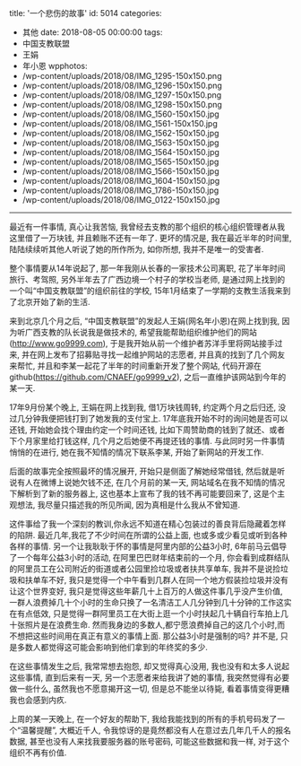 title: '一个悲伤的故事'
id: 5014
categories:
  - 其他
date: 2018-08-05 00:00:00
tags:
  - 中国支教联盟
  - 王娟
  - 年小恩
wpphotos:
  - /wp-content/uploads/2018/08/IMG_1295-150x150.png
  - /wp-content/uploads/2018/08/IMG_1296-150x150.png
  - /wp-content/uploads/2018/08/IMG_1297-150x150.png
  - /wp-content/uploads/2018/08/IMG_1298-150x150.png
  - /wp-content/uploads/2018/08/IMG_1560-150x150.jpg
  - /wp-content/uploads/2018/08/IMG_1561-150x150.jpg
  - /wp-content/uploads/2018/08/IMG_1562-150x150.jpg
  - /wp-content/uploads/2018/08/IMG_1563-150x150.jpg
  - /wp-content/uploads/2018/08/IMG_1564-150x150.jpg
  - /wp-content/uploads/2018/08/IMG_1565-150x150.jpg
  - /wp-content/uploads/2018/08/IMG_1566-150x150.jpg
  - /wp-content/uploads/2018/08/IMG_1604-150x150.jpg
  - /wp-content/uploads/2018/08/IMG_1786-150x150.jpg
  - /wp-content/uploads/2018/08/IMG_0122-150x150.jpg
  

---

最近有一件事情, 真心让我苦恼, 我曾经去支教的那个组织的核心组织管理者从我这里借了一万块钱, 并且赖账不还有一年了. 更坏的情况是, 我在最近半年的时间里, 陆陆续续听其他人听说了她的所作所为, 如你所想, 我并不是唯一的受害者.

整个事情要从14年说起了, 那一年我刚从长春的一家技术公司离职, 花了半年时间旅行、考驾照, 另外半年去了广西边境一个村子的学校当老师, 是通过网上找到的一个叫“中国支教联盟”的组织前往的学校, 15年1月结束了一学期的支教生活我来到了北京开始了新的生活.

来到北京几个月之后, “中国支教联盟”的发起人王娟(网名年小恩)在网上找到我, 因为听广西支教的队长说我是做技术的, 希望我能帮助组织维护他们的网站(http://www.go9999.com), 于是我开始从前一个维护者苏洋手里将网站接手过来, 并在网上发布了招募贴寻找一起维护网站的志愿者, 并且真的找到了几个网友来帮忙, 并且和李某一起花了半年的时间重新开发了整个网站, 代码开源在github(https://github.com/CNAEF/go9999_v2), 之后一直维护该网站到今年的某一天.

17年9月份某个晚上, 王娟在网上找到我, 借1万块钱周转, 约定两个月之后归还, 没过几分钟我便把钱打到了她发我的支付宝上. 17年底我开始不时的询问她是否可以还钱, 开始她会找个理由约定一个时间还钱, 比如下周赞助商的钱到了就还、或者下个月家里给打钱这样, 几个月之后她便不再提还钱的事情. 与此同时另一件事情悄悄的在进行, 她在我不知情的情况下联系李某, 开始了新网站的开发工作.

后面的故事完全按照最坏的情况展开, 开始只是侧面了解她经常借钱, 然后就是听说有人在微博上说她欠钱不还, 在几个月前的某一天, 网站域名在我不知情的情况下解析到了新的服务器上, 这也基本上宣布了我的钱不再可能要回来了, 这是个主观想法, 我尽量只描述我的所见所闻, 因为真相是什么我从不曾知道.

这件事给了我一个深刻的教训,你永远不知道在精心包装过的善良背后隐藏着怎样的陷阱. 最近几年,我花了不少时间在所谓的公益上面, 也或多或少看见或听到各种各样的事情. 另一个让我耿耿于怀的事情是阿里内部的公益3小时, 6年前马云倡导了一个每年公益3小时的活动, 在阿里巴巴财年结束前的一个月, 你会看到成群结队的阿里员工在公司附近的街道或者公园里捡垃圾或者扶共享单车, 我并不是说捡垃圾和扶单车不好, 我只是觉得一个中午看到几群人在同一个地方假装捡垃圾并没有让这个世界变好, 我只是觉得这些年薪几十上百万的人做这件事几乎没产生价值, 一群人浪费掉几十个小时的生命只换了一名清洁工人几分钟到几十分钟的工作这实在有点低效, 只是觉得一群阿里员工在大街上逛一个小时扶起几十辆自行车拍上几十张照片是在浪费生命. 然而我身边的多数人,都宁愿浪费掉自己的这几个小时,而不想把这些时间用在真正有意义的事情上面. 那公益3小时是强制的吗? 并不是, 只是多数人都觉得这可能会影响到他们拿到的年终奖的多少.

在这些事情发生之后, 我常常想去抱怨, 却又觉得真心没用, 我也没有和太多人说起这些事情, 直到后来有一天, 另一个志愿者来给我讲了她的事情, 我突然觉得有必要做一些什么, 虽然我也不愿意揭开这一切, 但是总不能坐以待毙, 看着事情变得更糟我也会感到内疚.

上周的某一天晚上, 在一个好友的帮助下, 我给我能找到的所有的手机号码发了一个“温馨提醒”, 大概近千人, 令我惊讶的是竟然都没有人在意过去几年几千人的报名数据, 甚至也没有人来找我要服务器的账号密码, 可能这些数据和我一样, 对于这个组织不再有价值.